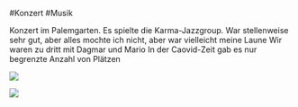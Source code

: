 #Konzert #Musik

Konzert im Palemgarten. Es spielte die Karma-Jazzgroup.
War stellenweise sehr gut, aber alles mochte ich nicht, aber war vielleicht meine Laune
Wir waren zu dritt mit Dagmar und Mario
In der Caovid-Zeit gab es nur begrenzte Anzahl von Plätzen

![](../_bilder/20210725141211.png)

![](../_bilder/20210725141310.png)

